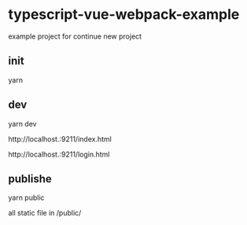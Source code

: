 # typescript-vue-webpack-example
example project for continue new project

## init
  yarn
  
## dev
  yarn dev
  
  http://localhost.:9211/index.html
  
  http://localhost.:9211/login.html
  
## publishe
  yarn public
  
  all static file in /public/
